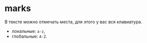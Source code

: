 # marks

В тексте можно отмечать места, для этого у вас вся клавиатура.

- локальные: `a-z`,
- глобальные: `A-Z`.
